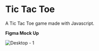 # Tic Tac Toe
A Tic Tac Toe game made with Javascript.

<b>Figma Mock Up</b>

![Desktop - 1](https://user-images.githubusercontent.com/93719767/210668288-5fcf43ba-0652-4c57-8fa7-b3ca02c219b0.png)
